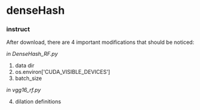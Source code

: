 # denseHash

### instruct
After download, there are 4 important modifications that should be noticed:

*in DenseHash_RF.py*

1. data dir
2. os.environ['CUDA_VISIBLE_DEVICES'] 
3. batch_size

*in vgg16_rf.py*

4. dilation definitions
